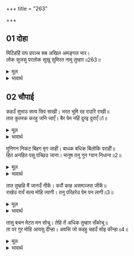 +++
title = "263"

+++


## 01 दोहा
मिटिहहिं पाप प्रपञ्च सब अखिल अमङ्गल भार।  
लोक सुजसु परलोक सुखु सुमिरत नामु तुम्हार॥263॥  

<details><summary>मूल</summary>

मिटिहहिं पाप प्रपञ्च सब अखिल अमङ्गल भार।  
लोक सुजसु परलोक सुखु सुमिरत नामु तुम्हार॥263॥  
</details>

<details><summary>भावार्थ</summary>

हे भरत! तुम्हारा नाम स्मरण करते ही सब पाप, प्रपञ्च (अज्ञान) और समस्त अमङ्गलों के समूह मिट जाएँगे तथा इस लोक में सुन्दर यश और परलोक में सुख प्राप्त होगा॥263॥  
</details>





## 02 चौपाई
कहउँ सुभाउ सत्य सिव साखी। भरत भूमि रह राउरि राखी॥  
तात कुतरक करहु जनि जाएँ। बैर पेम नहिं दुरइ दुराएँ॥1॥  

<details><summary>मूल</summary>

कहउँ सुभाउ सत्य सिव साखी। भरत भूमि रह राउरि राखी॥  
तात कुतरक करहु जनि जाएँ। बैर पेम नहिं दुरइ दुराएँ॥1॥  
</details>

<details><summary>भावार्थ</summary>

हे भरत! मैं स्वभाव से ही सत्य कहता हूँ, शिवजी साक्षी हैं, यह पृथ्वी तुम्हारी ही रखी रह रही है। हे तात! तुम व्यर्थ कुतर्क न करो। वैर और प्रेम छिपाए नहीं छिपते॥1॥  
</details>

मुनिगन निकट बिहग मृग जाहीं। बाधक बधिक बिलोकि पराहीं॥  
हित अनहित पसु पच्छिउ जाना। मानुष तनु गुन ग्यान निधाना॥2॥  

<details><summary>मूल</summary>

मुनिगन निकट बिहग मृग जाहीं। बाधक बधिक बिलोकि पराहीं॥  
हित अनहित पसु पच्छिउ जाना। मानुष तनु गुन ग्यान निधाना॥2॥  
</details>

<details><summary>भावार्थ</summary>

पक्षी और पशु मुनियों के पास (बेधडक) चले जाते हैं, पर हिंसा करने वाले बधिकों को देखते ही भाग जाते हैं। मित्र और शत्रु को पशु-पक्षी भी पहचानते हैं। फिर मनुष्य शरीर तो गुण और ज्ञान का भण्डार ही है॥2॥  
</details>

तात तुम्हहि मैं जानउँ नीकें। करौं काह असमञ्जस जीकें॥  
राखेउ रायँ सत्य मोहि त्यागी। तनु परिहरेउ पेम पन लागी॥3॥  

<details><summary>मूल</summary>

तात तुम्हहि मैं जानउँ नीकें। करौं काह असमञ्जस जीकें॥  
राखेउ रायँ सत्य मोहि त्यागी। तनु परिहरेउ पेम पन लागी॥3॥  
</details>

<details><summary>भावार्थ</summary>

हे तात! मैं तुम्हें अच्छी तरह जानता हूँ। क्या करूँ? जी में बडा असमञ्जस (दुविधा) है। राजा ने मुझे त्याग कर सत्य को रखा और प्रेम-प्रण के लिए शरीर छोड दिया॥3॥  
</details>

तासु बचन मेटत मन सोचू। तेहि तें अधिक तुम्हार सँकोचू॥  
ता पर गुर मोहि आयसु दीन्हा। अवसि जो कहहु चहउँ सोइ कीन्हा॥4॥  

<details><summary>मूल</summary>

तासु बचन मेटत मन सोचू। तेहि तें अधिक तुम्हार सँकोचू॥  
ता पर गुर मोहि आयसु दीन्हा। अवसि जो कहहु चहउँ सोइ कीन्हा॥4॥  
</details>

<details><summary>भावार्थ</summary>

उनके वचन को मेटते मन में सोच होता है। उससे भी बढकर तुम्हारा सङ्कोच है। उस पर भी गुरुजी ने मुझे आज्ञा दी है, इसलिए अब तुम जो कुछ कहो, अवश्य ही मैं वही करना चाहता हूँ॥4॥  
</details>

<div class="audioEmbed"  caption="AIR-वाचनम्" src="https://archive
.org/download/rAmcharitmAnas-AIR/EPI-220.mp3"></div>
